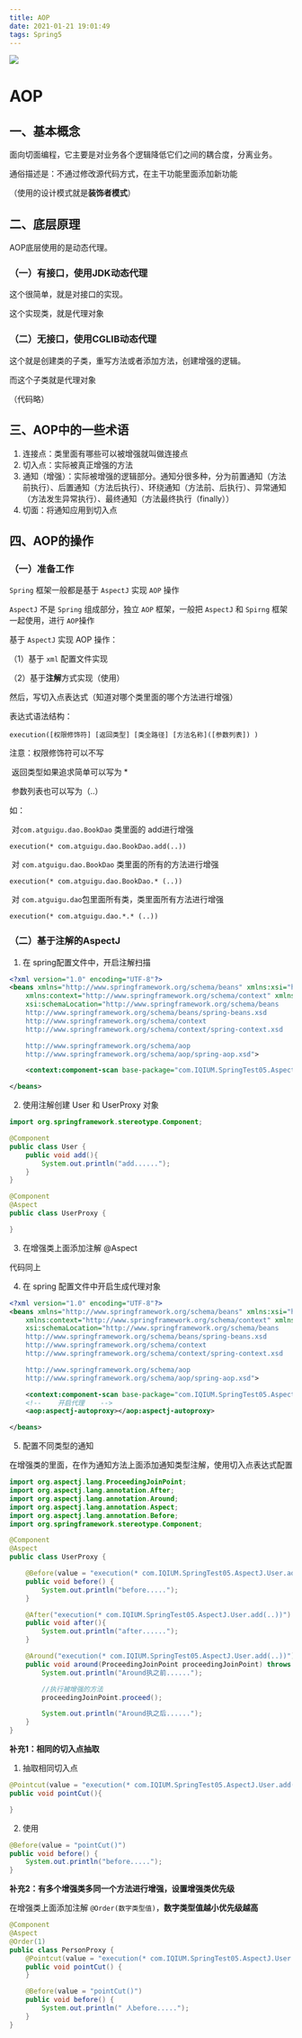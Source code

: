 ```yaml
---
title: AOP
date: 2021-01-21 19:01:49
tags: Spring5
---
```


![](https://gitee.com/li_da_ben_shi/MyPicture/raw/master/img/20210121190919.jpeg)

<!--more-->

# AOP

## 一、基本概念

面向切面编程，它主要是对业务各个逻辑降低它们之间的耦合度，分离业务。

通俗描述是：不通过修改源代码方式，在主干功能里面添加新功能

（使用的设计模式就是**装饰者模式**）

##  二、底层原理



AOP底层使用的是动态代理。

### （一）有接口，使用JDK动态代理

这个很简单，就是对接口的实现。

这个实现类，就是代理对象

### （二）无接口，使用CGLIB动态代理

这个就是创建类的子类，重写方法或者添加方法，创建增强的逻辑。

而这个子类就是代理对象

（代码略）

## 三、AOP中的一些术语

1. 连接点：类里面有哪些可以被增强就叫做连接点
2. 切入点：实际被真正增强的方法
3. 通知（增强）：实际被增强的逻辑部分。通知分很多种，分为前置通知（方法前执行）、后置通知（方法后执行）、环绕通知（方法前、后执行）、异常通知（方法发生异常执行）、最终通知（方法最终执行（finally））
4. 切面：将通知应用到切入点

## 四、AOP的操作

### （一）准备工作

`Spring` 框架一般都是基于 `AspectJ` 实现 `AOP` 操作

`AspectJ` 不是 `Spring` 组成部分，独立 `AOP` 框架，一般把 `AspectJ` 和 `Spirng` 框架一起使用，进行 `AOP`操作

基于 `AspectJ` 实现 AOP 操作：

 （1）基于 `xml` 配置文件实现 

 （2）基于**注解**方式实现（使用）

然后，写切入点表达式（知道对哪个类里面的哪个方法进行增强）

表达式语法结构：

`execution([权限修饰符] [返回类型] [类全路径] [方法名称]([参数列表]) )`

注意：权限修饰符可以不写

​			返回类型如果追求简单可以写为 * 

​			参数列表也可以写为（..）

如：

​	对`com.atguigu.dao.BookDao` 类里面的 add进行增强 

`execution(* com.atguigu.dao.BookDao.add(..))`

​	对 `com.atguigu.dao.BookDao` 类里面的所有的方法进行增强 

`execution(* com.atguigu.dao.BookDao.* (..))`

​	对 `com.atguigu.dao`包里面所有类，类里面所有方法进行增强

 `execution(* com.atguigu.dao.*.* (..))`

### （二）基于注解的AspectJ

1. 在 spring配置文件中，开启注解扫描

```xml
<?xml version="1.0" encoding="UTF-8"?>
<beans xmlns="http://www.springframework.org/schema/beans" xmlns:xsi="http://www.w3.org/2001/XMLSchema-instance"
    xmlns:context="http://www.springframework.org/schema/context" xmlns:aop="http://www.springframework.org/schema/aop"
    xsi:schemaLocation="http://www.springframework.org/schema/beans
    http://www.springframework.org/schema/beans/spring-beans.xsd
    http://www.springframework.org/schema/context
    http://www.springframework.org/schema/context/spring-context.xsd

    http://www.springframework.org/schema/aop
    http://www.springframework.org/schema/aop/spring-aop.xsd">

    <context:component-scan base-package="com.IQIUM.SpringTest05.AspectJ"></context:component-scan>

</beans>
```

2. 使用注解创建 User 和 UserProxy 对象

```java
import org.springframework.stereotype.Component;

@Component
public class User {
    public void add(){
        System.out.println("add......");
    }
}
```

```java
@Component
@Aspect
public class UserProxy {

}
```

3. 在增强类上面添加注解 @Aspect

代码同上

4. 在 spring 配置文件中开启生成代理对象

```xml
<?xml version="1.0" encoding="UTF-8"?>
<beans xmlns="http://www.springframework.org/schema/beans" xmlns:xsi="http://www.w3.org/2001/XMLSchema-instance"
    xmlns:context="http://www.springframework.org/schema/context" xmlns:aop="http://www.springframework.org/schema/aop"
    xsi:schemaLocation="http://www.springframework.org/schema/beans
    http://www.springframework.org/schema/beans/spring-beans.xsd
    http://www.springframework.org/schema/context
    http://www.springframework.org/schema/context/spring-context.xsd

    http://www.springframework.org/schema/aop
    http://www.springframework.org/schema/aop/spring-aop.xsd">

    <context:component-scan base-package="com.IQIUM.SpringTest05.AspectJ"></context:component-scan>
    <!--    开启代理    -->
    <aop:aspectj-autoproxy></aop:aspectj-autoproxy>

</beans>
```

5. 配置不同类型的通知

在增强类的里面，在作为通知方法上面添加通知类型注解，使用切入点表达式配置

```java
import org.aspectj.lang.ProceedingJoinPoint;
import org.aspectj.lang.annotation.After;
import org.aspectj.lang.annotation.Around;
import org.aspectj.lang.annotation.Aspect;
import org.aspectj.lang.annotation.Before;
import org.springframework.stereotype.Component;

@Component
@Aspect
public class UserProxy {

    @Before(value = "execution(* com.IQIUM.SpringTest05.AspectJ.User.add(..))")
    public void before() {
        System.out.println("before.....");
    }

    @After("execution(* com.IQIUM.SpringTest05.AspectJ.User.add(..))")
    public void after(){
        System.out.println("after......");
    }

    @Around("execution(* com.IQIUM.SpringTest05.AspectJ.User.add(..))")
    public void around(ProceedingJoinPoint proceedingJoinPoint) throws Throwable {
        System.out.println("Around执之前......");

        //执行被增强的方法
        proceedingJoinPoint.proceed();

        System.out.println("Around执之后......");
    }
}
```

**补充1：相同的切入点抽取**

1. 抽取相同切入点

```java
@Pointcut(value = "execution(* com.IQIUM.SpringTest05.AspectJ.User.add(..))")
public void pointCut(){

}
```

2. 使用

```java
@Before(value = "pointCut()")
public void before() {
    System.out.println("before.....");
}
```

**补充2：有多个增强类多同一个方法进行增强，设置增强类优先级**

在增强类上面添加注解 `@Order(数字类型值)`，**数字类型值越小优先级越高**

```java
@Component
@Aspect
@Order(1)
public class PersonProxy {
    @Pointcut(value = "execution(* com.IQIUM.SpringTest05.AspectJ.User.add(..))")
    public void pointCut() {
    }

    @Before(value = "pointCut()")
    public void before() {
        System.out.println(" 人before.....");
    }
}
```

